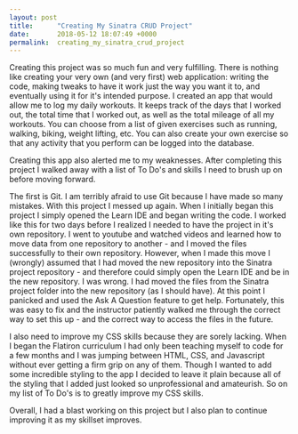 ```yaml
---
layout: post
title:      "Creating My Sinatra CRUD Project"
date:       2018-05-12 18:07:49 +0000
permalink:  creating_my_sinatra_crud_project
---
```



Creating this project was so much fun and very fulfilling.  There is nothing like creating your very own (and very first) web application: writing the code, making tweaks to have it work just the way you want it to, and eventually using it for it's intended purpose.  I created an app that would allow me to log my daily workouts. It keeps track of the days that I worked out, the total time that I worked out, as well as the total mileage of all my workouts.  You can choose from a list of given exercises such as running, walking, biking, weight lifting, etc. You can also create your own exercise so that any activity that you perform can be logged into the database.  

Creating this app also alerted me to my weaknesses. After completing this project I walked away with  a list of To Do's and skills I need to brush up on before moving forward. 

The first is Git.  I am terribly afraid to use Git because I have made so many mistakes. With this project I messed up again.  When I initially began this project  I simply opened the Learn IDE and began writing the code. I worked like this for two days before I realized I needed to have the project in it's own repository. I went to youtube and watched videos and learned how to move data from one repository to another - and I moved the files successfully to their own repository.  However, when I made this move I (wrongly) assumed that I had moved the new repository into the Sinatra project repository - and therefore could simply open the Learn IDE and be in the new repository.  I was wrong. I had moved the files from the Sinatra project folder into the new repository (as I should have).  At this point I panicked and used the Ask A Question feature to get help. Fortunately, this was easy to fix and the instructor patiently walked me through the correct way to set this up - and the correct way to access the files in the future.  

I also need to improve my CSS skills because they are sorely lacking.  When I began the Flatiron curriculum I had only been teaching myself to code for a few months and I was jumping between HTML, CSS, and Javascript without ever getting a firm grip on any of them.  Though I wanted to add some incredible styling to the app I decided to leave it plain because all of the styling that I added  just looked so unprofessional and amateurish.  So on my list of To Do's is to greatly improve my CSS skills.  

Overall, I had a blast working on this project but I also plan to continue improving it as my skillset improves. 

